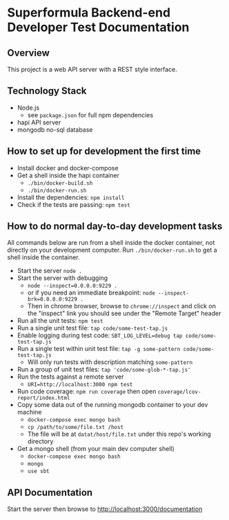# Superformula Backend-end Developer Test Documentation

## Overview

This project is a web API server with a REST style interface.

## Technology Stack

- Node.js
  - see `package.json` for full npm dependencies
- hapi API server
- mongodb no-sql database

## How to set up for development the first time

- Install docker and docker-compose
- Get a shell inside the hapi container
  - `./bin/docker-build.sh`
  - `./bin/docker-run.sh`
- Install the dependencies: `npm install`
- Check if the tests are passing: `npm test`

## How to do normal day-to-day development tasks

All commands below are run from a shell inside the docker container, not directly on your development computer. Run `./bin/docker-run.sh` to get a shell inside the container.

- Start the server `node .`
- Start the server with debugging
  - `node --inspect=0.0.0.0:9229 .`
  - or if you need an immediate breakpoint: `node --inspect-brk=0.0.0.0:9229 .`
  - Then in chrome browser, browse to `chrome://inspect` and click on the "inspect" link you should see under the "Remote Target" header
- Run all the unit tests: `npm test`
- Run a single unit test file: `tap code/some-test-tap.js`
- Enable logging during test code: `SBT_LOG_LEVEL=debug tap code/some-test-tap.js`
- Run a single test within unit test file: `tap -g some-pattern code/some-test-tap.js`
  - Will only run tests with description matching `some-pattern`
- Run a group of unit test files: `tap 'code/some-glob-*-tap.js'`
- Run the tests against a remote server
  - `URI=http://localhost:3000 npm test`
- Run code coverage: `npm run coverage` then open `coverage/lcov-report/index.html`
- Copy some data out of the running mongodb container to your dev machine
  - `docker-compose exec mongo bash`
  - `cp /path/to/some/file.txt /host`
  - The file will be at `datat/host/file.txt` under this repo's working directory
- Get a mongo shell (from your main dev computer shell)
  - `docker-compose exec mongo bash`
  - `mongo`
  - `use sbt`

## API Documentation

Start the server then browse to [http://localhost:3000/documentation]()
